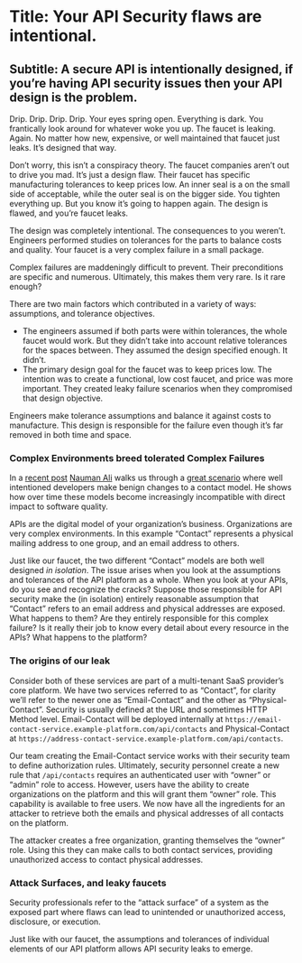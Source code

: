 # Title: Your API Security flaws are intentional.
## Subtitle: A secure API is intentionally designed, if you’re having API security issues then your API design is the problem.

Drip. Drip. Drip. Drip. Your eyes spring open. Everything is dark. You frantically look around for whatever woke you up. The faucet is leaking. Again. No matter how new, expensive, or well maintained that faucet just leaks. It’s designed that way.

Don’t worry, this isn’t a conspiracy theory. The faucet companies aren’t out to drive you mad. It’s just a design flaw. Their faucet has specific manufacturing tolerances to keep prices low. An inner seal is a on the small side of acceptable, while the outer seal is on the bigger side. You tighten everything up. But you know it’s going to happen again. The design is flawed, and you’re faucet leaks.

The design was completely intentional. The consequences to you weren’t. Engineers performed studies on tolerances for the parts to balance costs and quality. Your faucet is a very complex failure in a small package.

Complex failures are maddeningly difficult to prevent. Their preconditions are specific and numerous. Ultimately, this makes them very rare. Is it rare enough?

There are two main factors which contributed in a variety of ways: assumptions, and tolerance objectives.
* The engineers assumed if both parts were within tolerances, the whole faucet would work. But they didn’t take into account relative tolerances for the spaces between. They assumed the design specified enough. It didn’t.
* The primary design goal for the faucet was to keep prices low. The intention was to create a functional, low cost faucet, and price was more important. They created leaky failure scenarios when they compromised that design objective.

Engineers make tolerance assumptions and balance it against costs to manufacture. This design is responsible for the failure even though it’s far removed in both time and space.

### Complex Environments breed tolerated Complex Failures

In a [recent post](https://stoplight.io/conflicting-model-problem/) [Nauman Ali](https://stoplight.io/blog/author/nauman-ali/) walks us through a [great scenario](https://xkcd.com/927/) where well intentioned developers make benign changes to a contact model. He shows how over time these models become increasingly incompatible with direct impact to software quality. 

APIs are the digital model of your organization’s business. Organizations are very complex environments. In this example “Contact” represents a physical mailing address to one group, and an email address to others.

Just like our faucet, the two different “Contact” models are both well designed _in isolation_. The issue arises when you look at the assumptions and tolerances of the API platform as a whole. When you look at your APIs, do you see and recognize the cracks? Suppose those responsible for API security make the (in isolation) entirely reasonable assumption that “Contact” refers to an email address and physical addresses are exposed. What happens to them? Are they entirely responsible for this complex failure? Is it really their job to know every detail about every resource in the APIs? What happens to the platform?


### The origins of our leak

Consider both of these services are part of a multi-tenant SaaS provider’s core platform. We have two services referred to as “Contact”, for clarity we’ll refer to the newer one as “Email-Contact” and the other as “Physical-Contact”. Security is usually defined at the URL and sometimes HTTP Method level. Email-Contact will be deployed internally at `https://email-contact-service.example-platform.com/api/contacts` and Physical-Contact at `https://address-contact-service.example-platform.com/api/contacts`.

Our team creating the Email-Contact service works with their security team to define authorization rules. Ultimately, security personnel create a new rule that `/api/contacts` requires an authenticated user with “owner” or “admin” role to access. However, users have the ability to create organizations on the platform and this will grant them “owner” role. This capability is available to free users. We now have all the ingredients for an attacker to retrieve both the emails and physical addresses of all contacts on the platform.

The attacker creates a free organization, granting themselves the “owner” role. Using this they can make calls to both contact services, providing unauthorized access to contact physical addresses.

### Attack Surfaces, and leaky faucets

Security professionals refer to the “attack surface” of a system as the exposed part where flaws can lead to unintended or unauthorized access, disclosure, or execution.

Just like with our faucet, the assumptions and tolerances of individual elements of our API platform allows API security leaks to emerge.
